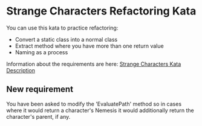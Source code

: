 Strange Characters Refactoring Kata
===================================

You can use this kata to practice refactoring: 

* Convert a static class into a normal class
* Extract method where you have more than one return value
* Naming as a process

Information about the requirements are here: [Strange Characters Kata Description](https://www.sammancoaching.org/kata_descriptions/strange_characters.html)

New requirement
---------------
You have been asked to modify the 'EvaluatePath' method so in cases where it would return a character's Nemesis it would additionally return the character's parent, if any.
